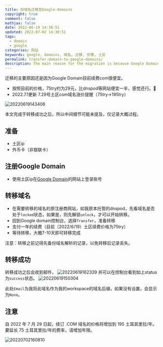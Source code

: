 ```yaml
---
title: 将域名迁移至Google-domains
copyright: true
comment: false
mathjax: false
date: 2022-06-19 14:30:51
updated: 2022-07-02 14:30:51
tags:
  - domain
  - google
categories: 网站
keywords: google, domains, 域名, 迁移, 优惠, 土区
permalink: transfer-domain-to-google-domains/
description: The main reason for the migration is because Google Domain is currently very cheap to renew com. This article is completed after the transfer is successful, so the intermediate details may not be mentioned, only the general process is recorded.
---
```

迁移的主要原因还是因为Google Domain目前续费com很便宜。

- 按照目前的价格，75try约为29元，比dnspod等网站便宜一半，感觉还行。🤪
- 2022.7.1更新 7.29号土区com域名涨价提醒（75try->195try）
<!--more-->
![20220619143406](https://cdn.zyha.cn/public/upload/20220619143406.png)

本文完成于转移成功之后，所以中间细节可能未提及，仅记录大概过程。

## 准备

- 土区ip
- 外币卡（非银联卡）

## 注册Google Domain

- 使用土区ip在[Google Domain](https://domains.google.com/)的网站上登录账号

## 转移域名

- 在需要转移的域名的原注册商网站，如我原本托管的dnspod，先看域名是否处于`locked`状态，如果是，则先解锁`unlock`，才可以开始转移。
- 回到Google domain控制台，选择`Transfer`，准备转移
- 支付一年的续费（目前（2022/6/19）土区续费价格为75try）
- 等待转移，大概7-10天即可转移完成

注意：转移之前记得先备份域名解析的记录，以免转移后记录丢失。

## 转移成功

转移成功之后会收到邮件，
![20220619162339](https://cdn.zyha.cn/public/upload/20220619162339.png)
并可以在控制台看到如上status为`success`状态。
![20220619150304](https://cdn.zyha.cn/public/upload/20220619150304.png)

此处`Email`为我将此域名作为我的workspace的域名后缀，如果没有设置，会显示为`None`。

## 注意

自 2022 年 7 月 29 日起，续订 .COM 域名的价格将增加到 195 土耳其里拉/年。要延长 75 土耳其里拉/年的费率，请增加年限。

![20220702160810](https://cdn.zyha.cn/blog/20220702160810.png?x-oss-process=style/blog)
